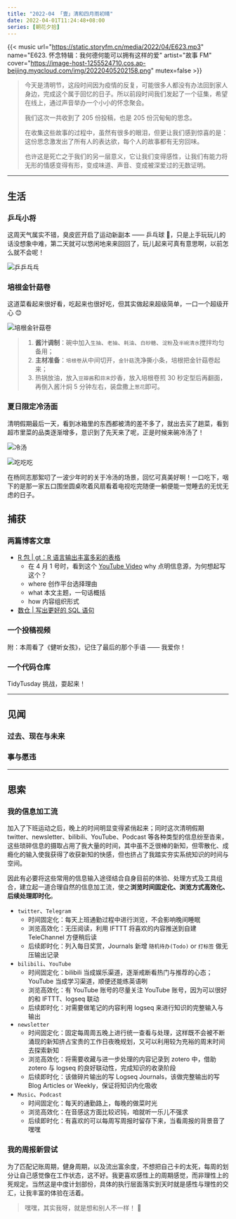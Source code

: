 ```yaml
---
title: "2022-04 「壹」清和四月雨初晴"
date: 2022-04-01T11:24:48+08:00
series: [朝花夕拾]
---
```


{{< music url="https://static.storyfm.cn/media/2022/04/E623.mp3" name="E623. 怀念特辑：我何德何能可以拥有这样的爱" artist="故事 FM" cover="https://image-host-1255524710.cos.ap-beijing.myqcloud.com/img/20220405202158.png" mutex=false >}}

> 今天是清明节，这段时间因为疫情的反复，可能很多人都没有办法回到家人身边，完成这个属于回忆的日子。所以前段时间我们发起了一个征集，希望在线上，通过声音举办一个小小的怀念聚会。
>
> 我们这次一共收到了 205 份投稿，也是 205 份沉甸甸的思念。
>
> 在收集这些故事的过程中，虽然有很多的眼泪，但更让我们感到惊喜的是：这份思念激发出了所有人的表达欲，每个人的故事都有无穷回味。
>
> 也许这是死亡之于我们的另一层意义，它让我们变得感性，让我们有能力将无形的情感变得有形，变成味道、声音、变成被深爱过的无数证明。

---

## 生活

### 乒乓小将

这周天气属实不错，臭皮匠开启了运动新副本 —— 乒乓球 🏓，只是上手玩玩儿的话没想象中难，第二天就可以悠闲地来来回回了，玩儿起来可真有意思啊，以前怎么就不会呢！

![乒乒乓乓](https://image-host-1255524710.cos.ap-beijing.myqcloud.com/img/20220405221928.png "雨停了，天晴了，觉得自己又行了！")

### 培根金针菇卷

这道菜看起来很好看，吃起来也很好吃，但其实做起来超级简单，一口一个超级开心 😊

![培根金针菇卷](https://image-host-1255524710.cos.ap-beijing.myqcloud.com/img/20220405204545.png "培根金针菇卷")

> 1. **酱汁调制**：碗中加入`生抽`、`老抽`、`耗油`、`白砂糖`、`淀粉`及`半碗清水`搅拌均匀备用；
> 2. **主材准备**：`培根卷`从中间切开，`金针菇`洗净撕小条，培根把金针菇卷起来；
> 3. 热锅放油，放入`豆瓣酱`和`蒜末`炒香，放入培根卷煎 30 秒定型后再翻面，再倒入酱汁焖 5 分钟左右，装盘撒上`葱花`即可。

### 夏日限定冷汤面

清明假期最后一天，看到冰箱里的东西都被清的差不多了，就出去买了趟菜，看到超市里菜的品类逐渐增多，意识到了先天来了呢，正是时候来碗冷汤了！

![冷汤](https://image-host-1255524710.cos.ap-beijing.myqcloud.com/img/20220405203939.png "冷汤来喽！")

![吃吃吃](https://image-host-1255524710.cos.ap-beijing.myqcloud.com/img/20220405204105.png "好好吃~")

在杨同志那絮叨了一波少年时的关于冷汤的场景，回忆可真美好啊！一口吃下，咽下的是那一家五口围坐圆桌吹着风扇看着电视吃完随便一躺便能一觉睡去的无忧无虑的日子。

## 捕获

### 两篇博客文章

- [R 包 | gt：R 语言输出丰富多彩的表格](../2022-04-03-r-pkg-gt/)
  - 在 4 月 1 号时，看到这个 [YouTube Video](https://www.youtube.com/watch?v=z0UGmMOxl-c) why 点明信息源，为何想起写这个？
  - where 创作平台选择理由
  - what 本文主题，一句话概括
  - how 内容组织形式
- [数仓 | 写出更好的 SQL 语句](../2022-04-03-sql-tips/)

### 一个投稿视频

附：本周看了《健听女孩》，记住了最后的那个手语 —— 我爱你！

### 一个代码仓库

TidyTusday 挑战，耍起来！

---

## 见闻

### 过去、现在与未来

### 事与愿违

---

## 思索

### 我的信息加工流

加入了下班运动之后，晚上的时间明显变得紧俏起来；同时这次清明假期 twitter、newsletter、bilibili、YouTube、Podcast 等各种类型的信息纷至沓来，这些琐碎信息的摄取占用了我大量的时间，其中虽不乏很棒的新知，但零散化、成瘾化的输入使我获得了收获新知的快感，但也挤占了我踏实夯实系统知识的时间与空间。

因此有必要将这些常用的信息输入途径结合自身目前的体验、处理方式及工具组合，建立起一道合理自然的信息加工流，使之**浏览时间固定化、浏览方式高效化、后续处理即时化**。

- `twitter`、`Telegram`
  - 时间固定化：每天上班通勤过程中进行浏览，不会影响晚间睡眠
  - 浏览高效化：无压阅读，利用 IFTTT 将喜欢的内容推送到自建 TeleChannel 方便稍后读
  - 后续即时化：列入每日奖赏，Journals 新增 `随机待办(Todo)` or `打标签` 做无压输出记录
- `bilibili`、`YouTube`
  - 时间固定化：bilibili 当成娱乐渠道，逐渐戒断看热门与推荐的心态；YouTube 当成学习渠道，顺便还能练英语咧
  - 浏览高效化：有 YouTube 账号的尽量关注 YouTube 账号，因为可以很好的和 IFTTT、logseq 联动
  - 后续即时化：对需要做笔记的内容利用 logseq 来进行知识的完整输入与输出
- `newsletter`
  - 时间固定化：固定每周周五晚上进行统一查看与处理，这样既不会被不断涌现的新知挤占宝贵的工作日夜晚规划，又可以利用较为充裕的周末时间去探索新知
  - 浏览高效化：将需要收藏与进一步处理的内容记录到 zotero 中，借助 zotero 与 logseq 的良好联动性，完成知识的收录阶段
  - 后续即时化：该做碎片输出的写 Logseq Journals，该做完整输出的写 Blog Articles or Weekly，保证将知识内化吸收
- `Music`、`Podcast`
  - 时间固定化：每天的通勤路上，每晚的做菜时光
  - 浏览高效化：在音感这方面比较迟钝，咱就听一乐儿不强求
  - 后续即时化：有喜欢的可以每周写周报时留存下来，当看周报的背景音了嘿嘿

### 我的周报新尝试

为了匹配记账周期，健身周期，以及流出富余度，不想把自己卡的太死，每周的划分让自己感觉像在工作状态，这不好。我更喜欢感性上的周期感觉，而非理性上的死规定。当然这是中度计划部份，具体的执行层面落实到天时就是感性与理性的交汇，让我丰富的体验在活着。

> 嘿嘿，其实我呀，就是想和别人不一样！ 👻
